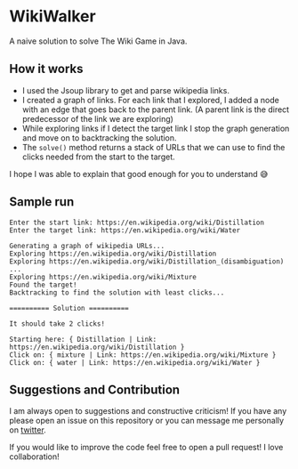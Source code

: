 # WikiWalker
A naive solution to solve The Wiki Game in Java.

## How it works
- I used the Jsoup library to get and parse wikipedia links.
- I created a graph of links. For each link that I explored, I added a node with an edge that goes back to the parent link. (A parent link is the direct predecessor of the link we are exploring)
- While exploring links if I detect the target link I stop the graph generation and move on to backtracking the solution.
- The `solve()` method returns a stack of URLs that we can use to find the clicks needed from the start to the target.

I hope I was able to explain that good enough for you to understand :sweat_smile:

## Sample run
```
Enter the start link: https://en.wikipedia.org/wiki/Distillation
Enter the target link: https://en.wikipedia.org/wiki/Water

Generating a graph of wikipedia URLs...
Exploring https://en.wikipedia.org/wiki/Distillation
Exploring https://en.wikipedia.org/wiki/Distillation_(disambiguation)
...
Exploring https://en.wikipedia.org/wiki/Mixture
Found the target!
Backtracking to find the solution with least clicks...

========== Solution ==========

It should take 2 clicks!

Starting here: { Distillation | Link: https://en.wikipedia.org/wiki/Distillation }
Click on: { mixture | Link: https://en.wikipedia.org/wiki/Mixture }
Click on: { water | Link: https://en.wikipedia.org/wiki/Water }
```

## Suggestions and Contribution
I am always open to suggestions and constructive criticism! If you have any please open an issue on this repository or you can message me personally on [twitter](https://twitter.com/slohoka).
 
If you would like to improve the code feel free to open a pull request! I love collaboration!
